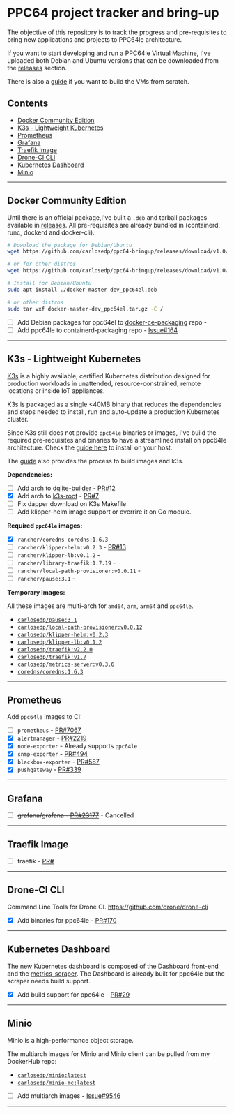 # PPC64 project tracker and bring-up  <!-- omit in toc -->

The objective of this repository is to track the progress and pre-requisites to bring new applications and projects to PPC64le architecture.

If you want to start developing and run a PPC64le Virtual Machine, I've uploaded both Debian and Ubuntu versions that can be downloaded from the [releases](https://github.com/carlosedp/ppc64-bringup/releases/tag/v1.0) section.

There is also a [guide](https://github.com/carlosedp/ppc64-bringup/tree/master/QemuVM) if you want to build the VMs from scratch.

## Contents  <!-- omit in toc -->

* [Docker Community Edition](#docker-community-edition)
* [K3s - Lightweight Kubernetes](#k3s---lightweight-kubernetes)
* [Prometheus](#prometheus)
* [Grafana](#grafana)
* [Traefik Image](#traefik-image)
* [Drone-CI CLI](#drone-ci-cli)
* [Kubernetes Dashboard](#kubernetes-dashboard)
* [Minio](#minio)

---------------------------------------------------

## Docker Community Edition

Until there is an official package,I've built a `.deb` and tarball packages available in [releases](https://github.com/carlosedp/ppc64-bringup/releases/). All pre-requisites are already bundled in (containerd, runc, dockerd and docker-cli).

```sh
# Download the package for Debian/Ubuntu
wget https://github.com/carlosedp/ppc64-bringup/releases/download/v1.0/docker-19.03.8_ppc64el.deb

# or for other distros
wget https://github.com/carlosedp/ppc64-bringup/releases/download/v1.0/docker-19.03.8_ppc64el.tar.gz

# Install for Debian/Ubuntu
sudo apt install ./docker-master-dev_ppc64el.deb

# or other distros
sudo tar vxf docker-master-dev_ppc64el.tar.gz -C /
```

* [ ] Add Debian packages for ppc64el to [docker-ce-packaging](https://github.com/docker/docker-ce-packaging) repo -
* [ ] Add ppc64le to containerd-packaging repo - [Issue#164](https://github.com/docker/containerd-packaging/issues/164)

---------------------------------------------------

## K3s - Lightweight Kubernetes

[K3s](https://k3s.io/) is a highly available, certified Kubernetes distribution designed for production workloads in unattended, resource-constrained, remote locations or inside IoT appliances.

K3s is packaged as a single <40MB binary that reduces the dependencies and steps needed to install, run and auto-update a production Kubernetes cluster.

Since K3s still does not provide `ppc64le` binaries or images, I've build the required pre-requisites and binaries to have a streamlined install on ppc64le architecture. Check the [guide here](k3s/Readme.md#installing) to install on your host.

The [guide](k3s/Readme.md#building-from-source) also provides the process to build images and k3s.

**Dependencies:**

* [ ] Add arch to [dqlite-builder](https://github.com/rancher/dqlite-build) - [PR#12](https://github.com/rancher/dqlite-build/pull/12)
* [x] Add arch to [k3s-root](https://github.com/rancher/k3s-root) - [PR#7](https://github.com/rancher/k3s-root/pull/7)
* [ ] Fix dapper download on K3s Makefile
* [ ] Add klipper-helm image support or overrire it on Go module.

**Required `ppc64le` images:**

* [x] `rancher/coredns-coredns:1.6.3`
* [ ] `rancher/klipper-helm:v0.2.3` - [PR#13](https://github.com/rancher/klipper-helm/pull/13)
* [ ] `rancher/klipper-lb:v0.1.2` - []()
* [ ] `rancher/library-traefik:1.7.19` - []()
* [ ] `rancher/local-path-provisioner:v0.0.11` - []()
* [ ] `rancher/pause:3.1` - []()

**Temporary Images:**

All these images are multi-arch for `amd64`, `arm`, `arm64` and `ppc64le`.

* [`carlosedp/pause:3.1`](https://hub.docker.com/r/carlosedp/pause)
* [`carlosedp/local-path-provisioner:v0.0.12`](https://hub.docker.com/r/carlosedp/local-path-provisioner)
* [`carlosedp/klipper-helm:v0.2.3`](https://hub.docker.com/r/carlosedp/klipper-helm)
* [`carlosedp/klipper-lb:v0.1.2`](https://hub.docker.com/r/carlosedp/klipper-lb)
* [`carlosedp/traefik:v2.2.0`](https://hub.docker.com/r/carlosedp/traefik)
* [`carlosedp/traefik:v1.7`](https://hub.docker.com/r/carlosedp/traefik)
* [`carlosedp/metrics-server:v0.3.6`](https://hub.docker.com/r/carlosedp/metrics-server)
* [`coredns/coredns:1.6.3`](https://hub.docker.com/r/coredns/coredns:1.6.3)

---------------------------------------------------

## Prometheus

Add `ppc64le` images to CI:

* [ ] `prometheus` - [PR#7067](https://github.com/prometheus/prometheus/pull/7067)
* [x] `alertmanager` - [PR#2219](https://github.com/prometheus/alertmanager/pull/2219)
* [x] `node-exporter` - Already supports `ppc64le`
* [x] `snmp-exporter` - [PR#494](https://github.com/prometheus/snmp_exporter/pull/494)
* [x] `blackbox-exporter` - [PR#587](https://github.com/prometheus/blackbox_exporter/pull/587)
* [x] `pushgateway` - [PR#339](https://github.com/prometheus/pushgateway/pull/339)

---------------------------------------------------

## Grafana

* [ ] ~~grafana/grafana - [PR#23177](https://github.com/grafana/grafana/pull/23177)~~ - Cancelled

---------------------------------------------------

## Traefik Image

* [ ] traefik - [PR#]()

---------------------------------------------------

## Drone-CI CLI

Command Line Tools for Drone CI. <https://github.com/drone/drone-cli>

* [x] Add binaries for ppc64le - [PR#170](https://github.com/drone/drone-cli/pull/170)

---------------------------------------------------

## Kubernetes Dashboard

The new Kubernetes dashboard is composed of the Dashboard front-end and the [metrics-scraper](https://github.com/kubernetes-sigs/dashboard-metrics-scraper). The Dashboard is already built for ppc64le but the scraper needs build support.

* [x] Add build support for ppc64le - [PR#29](https://github.com/kubernetes-sigs/dashboard-metrics-scraper/pull/29)

---------------------------------------------------

## Minio

Minio is a high-performance object storage.

The multiarch images for Minio and Minio client can be pulled from my DockerHub repo:

* [`carlosedp/minio:latest`](https://hub.docker.com/r/carlosedp/minio)
* [`carlosedp/minio-mc:latest`](https://hub.docker.com/r/carlosedp/minio-mc)

* [ ] Add multiarch images - [Issue#9546](https://github.com/minio/minio/issues/9546)

---------------------------------------------------